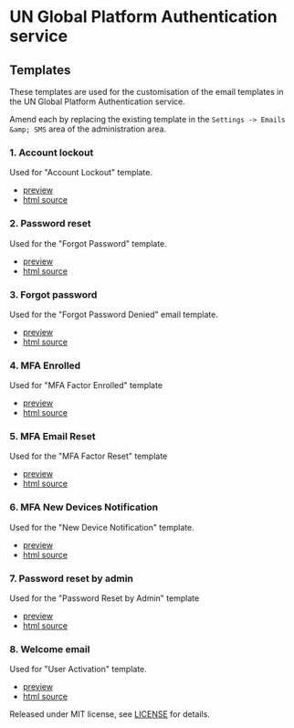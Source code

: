 # UN Global Platform Authentication service

## Templates
These templates are used for the customisation of the email templates in the UN Global Platform Authentication service.

Amend each by replacing the existing template in the `Settings -> Emails &amp; SMS` area of the administration area.

### 1. Account lockout
  Used for "Account Lockout" template.
  - [preview](https://unglobalplatform.github.io/okta-templates/email_account-lockout_en.html)
  - [html source](email_account-lockout_en.html)

### 2. Password reset
  Used for the "Forgot Password" template.
  - [preview](https://unglobalplatform.github.io/okta-templates/email-account-password-reset-en.html)
  - [html source](email-account-password-reset-en.html)

### 3. Forgot password
  Used for the "Forgot Password Denied" email template.
  - [preview](https://unglobalplatform.github.io/okta-templates/email-forgot-password.html)
  - [html source](email-forgot-password.html)

### 4. MFA Enrolled
  Used for "MFA Factor Enrolled" template
  - [preview](https://unglobalplatform.github.io/okta-templates/email-mfa-enrolled.html)
  - [html source](email-mfa-enrolled.html)

### 5. MFA Email Reset
  Used for the "MFA Factor Reset" template
  - [preview](https://unglobalplatform.github.io/okta-templates/email-mfa-reset.html)
  - [html source](email-mfa-reset.html)

### 6. MFA New Devices Notification
  Used for the "New Device Notification" template.
  - [preview](https://unglobalplatform.github.io/okta-templates/email-new-devices-notification.html)
  - [html source](email-new-devices-notification.html)

### 7. Password reset by admin
  Used for the "Password Reset by Admin" template
  - [preview](https://unglobalplatform.github.io/okta-templates/email-password-reset-by-admin.html)
  - [html source](email-password-reset-by-admin.html)

### 8. Welcome email
  Used for "User Activation" template.
  - [preview](https://unglobalplatform.github.io/okta-templates/email-welcome-en.html)
  - [html source](email-welcome-en.html)

Released under MIT license, see [LICENSE](LICENSE.md) for details.
